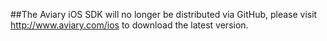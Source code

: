 ##The Aviary iOS SDK will no longer be distributed via GitHub, please visit http://www.aviary.com/ios to download the latest version.